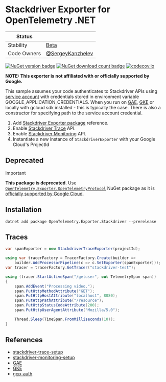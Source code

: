 # Stackdriver Exporter for OpenTelemetry .NET

| Status        |           |
| ------------- |-----------|
| Stability     |  [Beta](../../README.md#beta)|
| Code Owners   |  [@SergeyKanzhelev](https://github.com/SergeyKanzhelev)|

[![NuGet version badge](https://img.shields.io/nuget/v/OpenTelemetry.Exporter.Stackdriver)](https://www.nuget.org/packages/OpenTelemetry.Exporter.Stackdriver)
[![NuGet download count badge](https://img.shields.io/nuget/dt/OpenTelemetry.Exporter.Stackdriver)](https://www.nuget.org/packages/OpenTelemetry.Exporter.Stackdriver)
[![codecov.io](https://codecov.io/gh/open-telemetry/opentelemetry-dotnet-contrib/branch/main/graphs/badge.svg?flag=unittests-Exporter.Stackdriver)](https://app.codecov.io/gh/open-telemetry/opentelemetry-dotnet-contrib?flags[0]=unittests-Exporter.Stackdriver)

**NOTE: This exporter is not affiliated with or officially supported by
Google.**

This sample assumes your code authenticates to Stackdriver APIs using [service
account][gcp-auth] with credentials stored in environment variable
GOOGLE_APPLICATION_CREDENTIALS. When you run on [GAE][GAE], [GKE][GKE] or
locally with gcloud sdk installed - this is typically the case. There is also a
constructor for specifying path to the service account credential.

1. Add [Stackdriver Exporter
   package][OpenTelemetry-exporter-stackdriver-myget-url] reference.
2. Enable [Stackdriver Trace][stackdriver-trace-setup] API.
3. Enable [Stackdriver Monitoring][stackdriver-monitoring-setup] API.
4. Instantiate a new instance of `StackdriverExporter` with your Google Cloud's
   ProjectId

## Deprecated

> [!IMPORTANT]
> **This package is deprecated**. Use [`OpenTelemetry.Exporter.OpenTelemetryProtocol`](https://www.nuget.org/packages/OpenTelemetry.Exporter.OpenTelemetryProtocol)
> NuGet package as it is [officially supported by Google Cloud](https://cloud.google.com/stackdriver/docs/reference/telemetry/overview).

## Installation

```shell
dotnet add package OpenTelemetry.Exporter.Stackdriver --prerelease
```

## Traces

```csharp
var spanExporter = new StackdriverTraceExporter(projectId);

using var tracerFactory = TracerFactory.Create(builder =>
    builder.AddProcessorPipeline(c => c.SetExporter(spanExporter)));
var tracer = tracerFactory.GetTracer("stackdriver-test");

using (tracer.StartActiveSpan("/getuser", out TelemetrySpan span))
{
    span.AddEvent("Processing video.");
    span.PutHttpMethodAttribute("GET");
    span.PutHttpHostAttribute("localhost", 8080);
    span.PutHttpPathAttribute("/resource");
    span.PutHttpStatusCodeAttribute(200);
    span.PutHttpUserAgentAttribute("Mozilla/5.0");

    Thread.Sleep(TimeSpan.FromMilliseconds(10));
}
```

## References

* [stackdriver-trace-setup](https://cloud.google.com/trace/docs/setup/)
* [stackdriver-monitoring-setup](https://cloud.google.com/monitoring/api/enable-api)
* [GAE](https://cloud.google.com/appengine/docs/flexible/dotnet/quickstart)
* [GKE](https://codelabs.developers.google.com/codelabs/cloud-kubernetes-aspnetcore/index.html)
* [gcp-auth](https://cloud.google.com/docs/authentication/getting-started)

[stackdriver-trace-setup]: https://cloud.google.com/trace/docs/setup/
[stackdriver-monitoring-setup]:
    https://cloud.google.com/monitoring/api/enable-api
[GAE]: https://cloud.google.com/appengine/docs/flexible/dotnet/quickstart
[GKE]:
    https://codelabs.developers.google.com/codelabs/cloud-kubernetes-aspnetcore/index.html
[gcp-auth]: https://cloud.google.com/docs/authentication/getting-started
[OpenTelemetry-exporter-stackdriver-myget-url]:
    https://www.nuget.org/packages/OpenTelemetry.Exporter.Stackdriver
